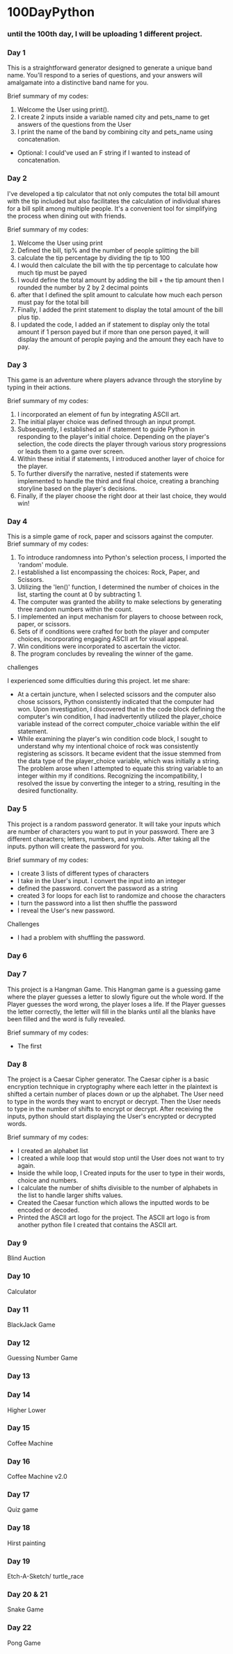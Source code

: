 # 100DayPython
<h3>until the 100th day, I will be uploading 1 different project.</h3>
 
<h3>Day 1</h3>
 
 This is a straightforward generator designed to generate a unique band name. You'll respond to a series of questions, and your answers will amalgamate into a distinctive band name for you.
 
  Brief summary of my codes:
1. Welcome the User using print().
2. I create 2 inputs inside a variable named city and pets_name to get answers of the questions from the User
3. I print the name of the band by combining city and pets_name using concatenation.
 - Optional: I could've used an F string if I wanted to instead of concatenation.

 <h3>Day 2</h3>
 
 I've developed a tip calculator that not only computes the total bill amount with the tip included but also facilitates the calculation of individual shares for a bill split among multiple people. It's a convenient tool for simplifying the process when dining out with friends.
 
 Brief summary of my codes:
1. Welcome the User using print
2. Defined the bill, tip% and the number of people splitting the bill
3. calculate the tip percentage by dividing the tip to 100
4. I would then calculate the bill with the tip percentage to calculate how much tip must be payed
5. I would define the total amount by adding the bill + the tip amount then I rounded the number by 2 by 2 decimal points
6. after that I defined the split amount to calculate how much each person must pay for the total bill
7. Finally, I added the print statement to display the total amount of the bill plus tip.
8. I updated the code, I added an if statement to display only the total amount if 1 person payed but if more than one person payed, it will display the amount of perople paying and the amount they each have to pay.
 
 
 <h3>Day 3</h3>
 
 This game is an adventure where players advance through the storyline by typing in their actions.
 
  Brief summary of my codes:
   1. I incorporated an element of fun by integrating ASCII art.
   2. The initial player choice was defined through an input prompt.
   3. Subsequently, I established an if statement to guide Python in responding to the player's initial choice. Depending on the player's selection, the code directs the player through various story progressions or leads them to a game over screen.
   4. Within these initial if statements, I introduced another layer of choice for the player.
   5. To further diversify the narrative, nested if statements were implemented to handle the third and final choice, creating a branching storyline based on the player's decisions.
   6. Finally, if the player choose the right door at their last choice, they would win!

 
 
 <h3>Day 4</h3> 
 
This is a simple game of rock, paper and scissors against the computer. 
 Brief summary of my codes:
1. To introduce randomness into Python's selection process, I imported the 'random' module.
2. I established a list encompassing the choices: Rock, Paper, and Scissors.
3. Utilizing the 'len()' function, I determined the number of choices in the list, starting the count at 0 by subtracting 1.
4. The computer was granted the ability to make selections by generating three random numbers within the count.
5. I implemented an input mechanism for players to choose between rock, paper, or scissors.
6. Sets of if conditions were crafted for both the player and computer choices, incorporating engaging ASCII art for visual appeal.
7. Win conditions were incorporated to ascertain the victor.
8. The program concludes by revealing the winner of the game.
 
 challenges
 
 I experienced some difficulties during this project. let me share:
- At a certain juncture, when I selected scissors and the computer also chose scissors, Python consistently indicated that the computer had won. Upon investigation, I discovered that in the code block defining the computer's win condition, I had inadvertently utilized the player_choice variable instead of the correct computer_choice variable within the elif statement.
- While examining the player's win condition code block, I sought to understand why my intentional choice of rock was consistently registering as scissors. It became evident that the issue stemmed from the data type of the player_choice variable, which was initially a string. The problem arose when I attempted to equate this string variable to an integer within my if conditions. Recognizing the incompatibility, I resolved the issue by converting the integer to a string, resulting in the desired functionality.
 
 <h3>Day 5</h3>

  This project is a random password generator. It will take your inputs which are number of characters you want to put in your password. There are 3 different characters; letters, numbers, and symbols. After taking all the inputs. python will create the password for you.
 
 Brief summary of my codes:
  - I create 3 lists of different types of characters
  - I take in the User's input. I convert the input into an integer
  - defined the password. convert the password as a string
  - created 3 for loops for each list to randomize and choose the characters
  - I turn the password into a list then shuffle the password
  - I reveal the User's new password.

 Challenges
 - I had a problem with shuffling the password. 

<h3>Day 6</h3>

<h3>Day 7</h3>

This project is a Hangman Game. This Hangman game is a guessing game where the player guesses a letter to slowly figure out the whole word.
If the Player guesses the word wrong, the player loses a life.
If the Player guesses the letter correctly, the letter will fill in the blanks until all the blanks have been filled and the word is fully revealed.

Brief summary of my codes:
 - The first


<h3>Day 8</h3>
The project is a Caesar Cipher generator. The Caesar cipher is a basic encryption technique in cryptography where each letter in the plaintext is shifted a certain number of places down or up the alphabet.
The User need to type in the words they want to encrypt or decrypt.
Then the User needs to type in the number of shifts to encrypt or decrypt.
After receiving the inputs, python should start displaying the User's encrypted or decrypted words.

Brief summary of my codes:
 - I created an alphabet list
 - I created a while loop that would stop until the User does not want to try again.
 - Inside the while loop, I Created inputs for the user to type in their words, choice and numbers.
 - I calculate the number of shifts divisible to the number of alphabets in the list to handle larger shifts values.
 - Created the Caesar function which allows the inputted words to be encoded or decoded.
 - Printed the ASCII art logo for the project. The ASCII art logo is from another python file I created that contains the ASCII art.

<h3>Day 9</h3>
Blind Auction

<h3>Day 10</h3>
Calculator

<h3>Day 11</h3>
BlackJack Game

<h3>Day 12</h3>
Guessing Number Game

<h3>Day 13</h3>

<h3>Day 14</h3>
Higher Lower

<h3>Day 15</h3>
Coffee Machine

<h3>Day 16</h3>
Coffee Machine v2.0

<h3>Day 17</h3>
Quiz game

<h3>Day 18</h3>
Hirst painting

<h3>Day 19</h3>
Etch-A-Sketch/ turtle_race

<h3>Day 20 & 21</h3>
Snake Game

<h3>Day 22</h3>
Pong Game

